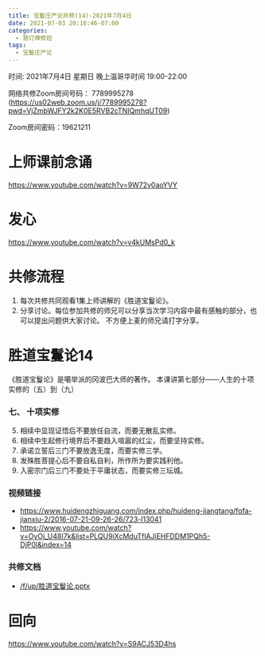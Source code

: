 ```yaml
---
title: 宝鬘庄严论共修(14)-2021年7月4日
date: 2021-07-03 20:10:46-07:00
categories:
  - 慧灯禅修班
tags:
  - 宝鬘庄严论
---
```


<!--StartFragment-->
时间: 2021年7月4日 星期日 晚上温哥华时间 19:00-22:00

网络共修Zoom房间号码： 7789995278 (<https://us02web.zoom.us/j/7789995278?pwd=VjZmbWJFY2k2K0E5RVB2cTNIQmhqUT09>)

Zoom房间密码：19621211

# 上师课前念诵

<https://www.youtube.com/watch?v=9W72v0aoYVY>

# 发心

<https://www.youtube.com/watch?v=v4kUMsPd0_k>

# 共修流程

1. 每次共修共同观看1集上师讲解的《胜道宝鬘论》。
2. 分享讨论。每位参加共修的师兄可以分享当次学习内容中最有感触的部分，也可以提出问题供大家讨论。 不方便上麦的师兄请打字分享。

# 胜道宝鬘论14

《胜道宝鬘论》是噶举派的冈波巴大师的著作。 本课讲第七部分——人生的十项实修的（五）到（九）


### 七、 十项实修

5. 相续中显现证悟后不要放任自流，而要无散乱实修。
6. 相续中生起修行境界后不要趋入喧嚣的红尘，而要坚持实修。
7. 承诺立誓后三门不要放逸无度，而要实修三学。
8. 发殊胜菩提心后不要自私自利，所作所为要实践利他。
9. 入密宗门后三门不要处于平庸状态，而要实修三坛城。


### 视频链接

* <https://www.huidengzhiguang.com/index.php/huideng-jiangtang/fofa-jianxiu-2/2016-07-21-09-26-26/723-l13041>
* <https://www.youtube.com/watch?v=OyOj_U48I7k&list=PLQU9iXcMduTflAJiEHFDDM1PQh5-DjP0l&index=14>

### 共修文档

* [/f/up/胜道宝鬘论.pptx](https://hdvblob.blob.core.windows.net/hdv/f/up/%E8%83%9C%E9%81%93%E5%AE%9D%E9%AC%98%E8%AE%BA.pptx)


# 回向

<https://www.youtube.com/watch?v=S9ACJ53D4hs>

<!--EndFragment-->

